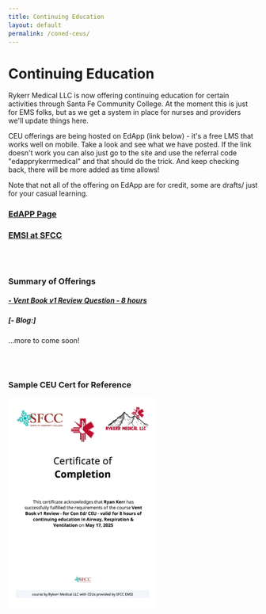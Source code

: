 ```yaml
---
title: Continuing Education
layout: default
permalink: /coned-ceus/
---
```


# Continuing Education

Rykerr Medical LLC is now offering continuing education for certain activities through Santa Fe Community College.  At the moment this is just for EMS folks, but as we get a system in place for nurses and providers we'll update things here.

CEU offerings are being hosted on EdApp (link below) - it's a free LMS that works well on mobile.  Take a look and see what we have posted.  If the link doesn't work you can also just go to the site and use the referral code "edapprykerrmedical" and that should do the trick.  And keep checking back, there will be more added as time allows!

Note that not all of the offering on EdApp are for credit, some are drafts/ just for your casual learning.

### [EdAPP Page](https://link.edapp.com/WpGuSzZfilb)

### [EMSI at SFCC](https://www.sfcc.edu/programs/paramedicine/)

<br><br>

### Summary of Offerings

##### [- Vent Book v1 Review Question - 8 hours](https://link.edapp.com/WpGuSzZfilb)
##### [- Blog:]
...more to come soon!

<br><br>

### Sample CEU Cert for Reference

<img src="https://raw.githubusercontent.com/rykerrmedical/website-files/main/images/coned-ceus/edapp-cert-example.jpg" alt="edapp cert example" width="300"/>

